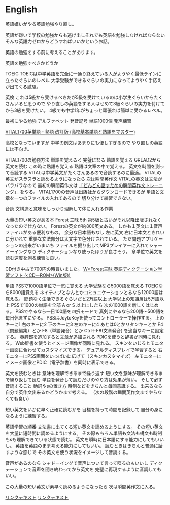 # English
英語嫌いがやる英語勉強やり直し。

英語が嫌いで学校の勉強からも逃げ出しそれでも英語を勉強しなければならない
そんな英語力ゼロからどうすればいいかというお話。

英語の勉強をする前に考えることがあります。

英語を勉強すべきかどうか




TOEIC
TOEICは中学英語を完全に一通り終えている人がようやく最低ラインに立ったぐらいのレベル
大学受験ができるぐらいの実力になってようやく手応えが出てくる試験。

英検
これは5級から受けるべきだが5級を受けているのは小学生ぐらいからたくさんいると思うので
やり直しの英語をする人はせめて3級ぐらいの実力を付けてから3級を受けたい。
4級でも中学1年がちょっと頑張れば簡単に受かるレベル。




最初にやる勉強
アルファベット
発音記号
単語1000個
発声練習




[VITAL1700英単語・熟語 改訂版 (高校基本単語と熟語をマスター) ](http://amzn.to/2jm7f3L) 

高校となっていますが
中学の例文はあまりにも優しすぎるので
やり直しの英語には不向き。



VITAL1700の勉強方法
単語を覚える＜ 完璧になる
熟語を覚える
GREAD2から
英文を読む この時に熟語も覚える 熟語は文章の中で覚える。
英文を時間を測って音読する
VITALは中学英文がたくさんあるので音読するのに最適。
VITALの英文がスラスラと読めるようになったら
次は瞬間英作文
VITALの英文は文法がバラバラなので
最初の瞬間英作文は
[「どんどん話すための瞬間英作文トレーニング」](http://amzn.to/2jm514h) 
をやる。
VITAL1700の音声は出版社からダウンロードできるが
単語と文章を一つのファイルの入れてあるので
切り分けて練習できない。

音読
文構造と意味をしっかり理解して体に入れる作業

大量の短い英文がある本
Forest 三昧 5th
第5版と古いがそれ以降出版されなくなったので仕方ない。
Forestの英文が約800英文ある。
しかも１英文に１音声ファイルがある便利なもの。
余分な日本語もなし
左に英文 右に日本文ときれいに分かれて
重要な文法部分は太文字で色分けされている。
ただ問題アプリケーションの出来がいまいち
ファイルを掘り出してMP3プレイヤーに入れてシャードーイングなり
ディクテーションなり使ったほうが良さそう。
章単位で英文を読む速度を測る練習も良い。

CD付き中古で700円の時買いました。
[W>Forest三昧 英語ディクテーション学習ソフト (<CDーROM>(Win版))](http://amzn.to/2jFH3Cg) 

単語
PSSで1000語単位で一気に覚える
大学受験なら5000語を覚える
TOEICなら8000語覚える
ネイティブとなんとかコミュニケーションとるなら12000語は覚える。
問題なく生活できるぐらいだと2万語以上
大学以上の知識層は5万語以上
PSSで1000の単語を全部 A or S 以上にしたら
次の1000語を新しくはじめる。
PSSでやるなら一日100語を四択モードで
真剣にやるなら200語～500語を毎日休まずにやる。
PSSはJoytoKeyを使ってコントローラーで操作する。
上のキーに1
右のキーに2
下のキーに3
左のキーに4
あとは0とかリタンキーとか
F4（問題編集）とか
F8（単語発音）とか
Ctrl＋F8(文章発音)
を適当なキーに設定する。
英辞郎を追加すると文章が追加される
PDICを使うと辞書が同時に見れる。
Web辞書を使うとイメージ画像が同時に見れる。
スキンをいじるとモニター画面に合わせてカスタマイズできる。
デュアルディスプレイで学習すると
右モニターにPSS画面をいっぱいに広げて（スキンカスタマイズ）
左モニターにイメージ画像とPDIC（電子辞書）を同時に表示できる。


英文を読むときは
意味を理解できるまで繰り返す
短い文を意味が理解できるまで繰り返して読む
単語を発音して読むだけのやり方は効果が薄い。
そして必ず音読すること
動詞やsの置き方 時制などをきちんと毎回意識する。
出来るなら自分で英作文出来るかどうかまで考える。
（次の段階の瞬間英作文までやらなくても良い）

短い英文をいかに早く正確に読むかを
目標を持って時間を記録して
自分の身になるように練習する。


英語学習の順番
文法書に出てくる短い英文を読めるようにする。
その短い英文を大量に短時間に読めるようにする。
その際もちろん単語も文法も構文も時制もsも理解できている状態で読む。
英文を瞬時に日本語にする能力にしてもいいし。
英語を英語のまま考える能力にしてもいい。
読むときはきちんと普通に話すような感じで
その英文を使う状況をイメージして音読する。

音声があるのなら
シャドーイングで音声について言って喋るのもいいし
ディクテーションで音声を聞き終わってから英文を
完璧に再現するように音読してもいい。


この大量の短い英文が素早く読めるようになったら
次は瞬間英作文に入る。




[]() 
[リンクテキスト](URL) 
[リンクテキスト](URL "タイトル") 
